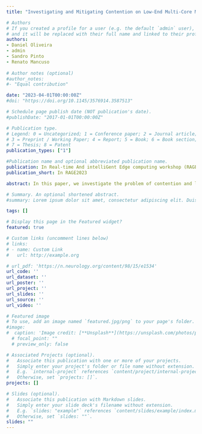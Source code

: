 ```yaml
---
title: "Investigating and Mitigating Contention on Low-End Multi-Core Microcontrollers"

# Authors
# If you created a profile for a user (e.g. the default `admin` user), write the username (folder name) here 
# and it will be replaced with their full name and linked to their profile.
authors:
- Daniel Oliveira
- admin
- Sandro Pinto
- Renato Mancuso
  
# Author notes (optional)
#author_notes:
#- "Equal contribution"

date: "2023-04-01T00:00:00Z"
#doi: "https://doi.org/10.1145/3576914.3587513"

# Schedule page publish date (NOT publication's date).
#publishDate: "2017-01-01T00:00:00Z"

# Publication type.
# Legend: 0 = Uncategorized; 1 = Conference paper; 2 = Journal article;
# 3 = Preprint / Working Paper; 4 = Report; 5 = Book; 6 = Book section;
# 7 = Thesis; 8 = Patent
publication_types: ["1"]

#Publication name and optional abbreviated publication name.
publication: In Real-time And intelliGent Edge computing workshop (RAGE), June 2023, San Francisco, CA, USA.
publication_short: In RAGE2023

abstract: In this paper, we investigate the problem of contention and loss of predictability in modern microcontrollers (MCU). To address this issue, we first present a framework to empirically analyze and ob- serve the impact of interference on low-end MCUs. With carefully crafted evaluation scenarios, we conduct experiments on an Arm’s Musca-A1 platform and provide sufficient evidence that even with common application setups, interference can slowdown applica- tions by several orders of magnitude. Furthermore, we propose an architecture for a novel mitigation system that enables applications to monitor their timing progress slackness and mitigate temporal interference over shared resources. This is achieved by suspend- ing less critical cores and reconfiguring their priority on the bus when intolerable contention delays are present. Our findings em- phasize the critical importance of considering the impact of shared resources, such as interconnects and memory access patterns, on low-end multi-core MCUs. It is, therefore, crucial to design mecha- nisms that can allow MCU-based applications to regain control of their timeliness

# Summary. An optional shortened abstract.
#summary: Lorem ipsum dolor sit amet, consectetur adipiscing elit. Duis posuere tellus ac convallis placerat. Proin tincidunt magna sed ex sollicitudin condimentum.

tags: []

# Display this page in the Featured widget?
featured: true

# Custom links (uncomment lines below)
# links:
# - name: Custom Link
#   url: http://example.org

# url_pdf: 'https://n.neurology.org/content/98/15/e1534'
url_code: ''
url_dataset: ''
url_poster: ''
url_project: ''
url_slides: ''
url_source: ''
url_video: ''

# Featured image
# To use, add an image named `featured.jpg/png` to your page's folder. 
#image:
#  caption: 'Image credit: [**Unsplash**](https://unsplash.com/photos/pLCdAaMFLTE)'
  # focal_point: ""
  # preview_only: false

# Associated Projects (optional).
#   Associate this publication with one or more of your projects.
#   Simply enter your project's folder or file name without extension.
#   E.g. `internal-project` references `content/project/internal-project/index.md`.
#   Otherwise, set `projects: []`.
projects: []

# Slides (optional).
#   Associate this publication with Markdown slides.
#   Simply enter your slide deck's filename without extension.
#   E.g. `slides: "example"` references `content/slides/example/index.md`.
#   Otherwise, set `slides: ""`.
slides: "" 
---
```

